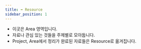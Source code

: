 ```yaml
---
title: ➡️ Resource
sidebar_position: 1
---
```

- 이곳은 Area 영역입니다.
- 자료나 관심 있는 것들을 주제별로 모아둡니다.
- Project, Area에서 정리가 완료된 자료들은 Resource로 옮겨집니다.
